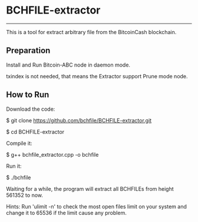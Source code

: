 # BCHFILE-extractor
---------------
This is a tool for extract arbitrary file from the BitcoinCash blockchain.

Preparation
---------------
Install and Run Bitcoin-ABC node in daemon mode.

txindex is not needed, that means the Extractor support Prune mode node.

How to Run
---------------
Download the code:

$ git clone https://github.com/bchfile/BCHFILE-extractor.git

$ cd BCHFILE-extractor

Compile it:

$ g++ bchfile_extractor.cpp -o bchfile

Run it:

$ ./bchfile

Waiting for a while, the program will extract all BCHFILEs from height 561352 to now.

Hints: Run 'ulimit -n' to check the most open files limit on your system and change it to 65536 if the limit cause any problem.
